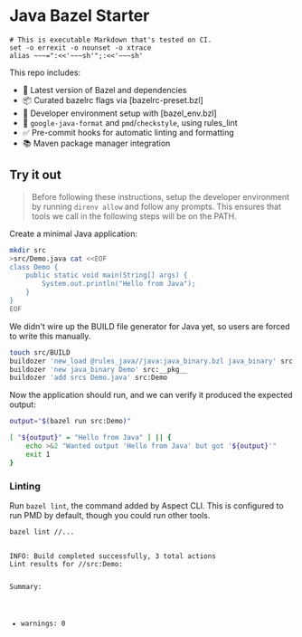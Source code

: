 # Java Bazel Starter

    # This is executable Markdown that's tested on CI.
    set -o errexit -o nounset -o xtrace
    alias ~~~=":<<'~~~sh'";:<<'~~~sh'

This repo includes:
- 🧱 Latest version of Bazel and dependencies
- 📦 Curated bazelrc flags via [bazelrc-preset.bzl]
- 🧰 Developer environment setup with [bazel_env.bzl]
- 🎨 `google-java-format` and `pmd`/`checkstyle`, using rules_lint
- ✅ Pre-commit hooks for automatic linting and formatting
- 📚 Maven package manager integration

## Try it out

> Before following these instructions, setup the developer environment by running <code>direnv allow</code> and follow any prompts.
> This ensures that tools we call in the following steps will be on the PATH.

Create a minimal Java application:

~~~sh
mkdir src
>src/Demo.java cat <<EOF
class Demo {
    public static void main(String[] args) {
        System.out.println("Hello from Java");
    }
}
EOF
~~~

We didn't wire up the BUILD file generator for Java yet, so users
are forced to write this manually.

~~~sh
touch src/BUILD
buildozer 'new_load @rules_java//java:java_binary.bzl java_binary' src:__pkg__
buildozer 'new java_binary Demo' src:__pkg__
buildozer 'add srcs Demo.java' src:Demo
~~~

Now the application should run, and we can verify it produced the expected output:

~~~sh
output="$(bazel run src:Demo)"

[ "${output}" = "Hello from Java" ] || {
    echo >&2 "Wanted output 'Hello from Java' but got '${output}'"
    exit 1
}
~~~

### Linting

Run <code>bazel lint</code>, the command added by Aspect CLI.
This is configured to run PMD by default, though you could run other tools.

~~~sh
bazel lint //...
~~~

<code>
INFO: Build completed successfully, 3 total actions
Lint results for //src:Demo:

Summary:

* warnings: 0
</code>
